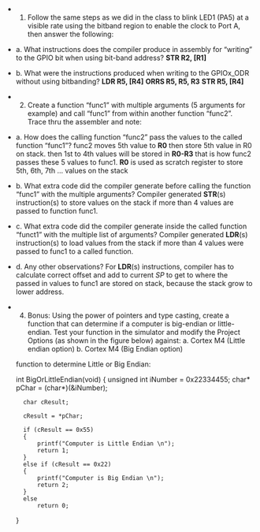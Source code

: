 * 1. Follow the same steps as we did in the class to blink LED1 (PA5) at a visible rate using the bitband 
     region to enable the clock to Port A, then answer the following:
* a. What instructions does the compiler produce in assembly for “writing” to the GPIO bit
     when using bit-band address? **STR   R2, [R1]**
* b. What were the instructions produced when writing to the GPIOx_ODR without using bitbanding?
     **LDR   R5, [R4]**
     **ORRS  R5, R5, R3**
     **STR   R5, [R4]**

* 2. Create a function “func1” with multiple arguments (5 arguments for example) and call “func1”
     from within another function “func2”. Trace thru the assembler and note:
* a. How does the calling function “func2” pass the values to the called function “func1”?
     func2 moves 5th value to **R0** then store 5th value in R0 on stack.  then 1st to 4th values will be 
     stored in **R0-R3** that is how func2 passes these 5 values to func1.  **R0** is used as scratch register
     to store 5th, 6th, 7th ... values on the stack
* b. What extra code did the compiler generate before calling the function “func1” with the
     multiple arguments?
     Compiler generated **STR**(s) instruction(s) to store values on the stack if more than 4 values are passed
     to function func1.
* c. What extra code did the compiler generate inside the called function “funct1” with the
     multiple list of arguments?
     Compiler generated **LDR**(s) instruction(s) to load values from the stack if more than 4 values were passed to func1
     to a called function.
* d. Any other observations? For **LDR**(s) instructions, compiler has to calculate correct offset and add 
     to current *SP* to get to where the passed in values to func1 are stored on stack, because the stack grow to lower address.

* 4. Bonus: Using the power of pointers and type casting, create a function that can determine if a
     computer is big-endian or little-endian. Test your function in the simulator and modify the
     Project Options (as shown in the figure below) against:
     a. Cortex M4 (Little endian option)
     b. Cortex M4 (Big Endian option)

    function to determine Little or Big Endian: 
    
    int BigOrLittleEndian(void)
    {
        unsigned int iNumber = 0x22334455;
        char* pChar = (char*)(&iNumber);
        
        char cResult;
        
        cResult = *pChar;
        
        if (cResult == 0x55)
        {
            printf("Computer is Little Endian \n");
            return 1;
        }
        else if (cResult == 0x22)
        {
            printf("Computer is Big Endian \n");
            return 2;
        }
        else
            return 0;
    }
